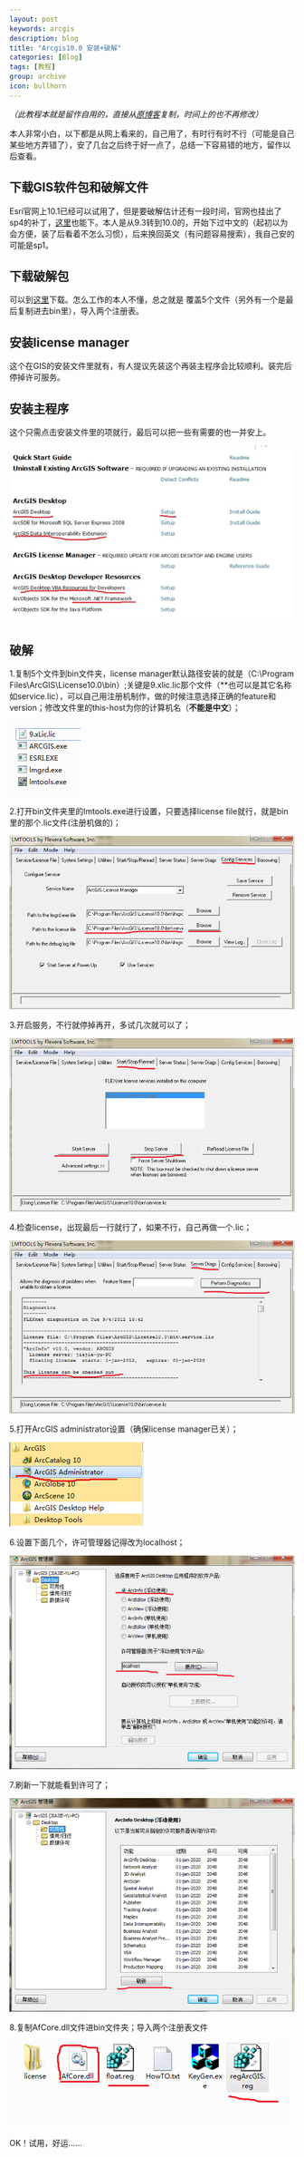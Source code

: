 ```yaml
---
layout: post
keywords: arcgis
description: blog
title: "Arcgis10.0 安装+破解"
categories: [Blog]
tags: [教程]
group: archive
icon: bullhorn
---
```


*（此教程本就是留作自用的，直接从[原博客](http://blog.sina.com.cn/s/blog_9caf98ff010163ja.html)复制，时间上的也不再修改）*

本人非常小白，以下都是从网上看来的，自己用了，有时行有时不行（可能是自己某些地方弄错了），安了几台之后终于好一点了，总结一下容易错的地方，留作以后查看。

## 下载GIS软件包和破解文件

Esri官网上10.1已经可以试用了，但是要破解估计还有一段时间，官网也挂出了sp4的补丁，[这里](http://www.filestube.com/shareflare/2FUpI54Go2NFPr5N0XzsC3/esri-arcgis-10-sp4-x86x64.html)也能下。本人是从9.3转到10.0的，开始下过中文的（起初以为会方便，装了后看着不怎么习惯），后来换回英文（有问题容易搜索），我自己安的可能是sp1。

## 下载破解包

可以到[这里](https://www.dropbox.com/s/ksaclajforg3975/ArcGIS10.0%E5%AE%8C%E7%BE%8E%E7%A0%B4%E8%A7%A3.zip)下载。怎么工作的本人不懂，总之就是 覆盖5个文件（另外有一个是最后复制进去bin里），导入两个注册表。

## 安装license manager

这个在GIS的安装文件里就有，有人提议先装这个再装主程序会比较顺利。装完后停掉许可服务。

## 安装主程序

这个只需点击安装文件里的项就行，最后可以把一些有需要的也一并安上。

![setup-gis][setup-gis]

## 破解

1.复制5个文件到bin文件夹，license manager默认路径安装的就是（C:\Program
Files\ArcGIS\License10.0\bin）;关键是9.xlic.lic那个文件（**也可以是其它名称如service.lic），可以自己用注册机制作，做的时候注意选择正确的feature和version；修改文件里的this-host为你的计算机名（**不能是中文**）；

![bin-gis][bin-gis]

2.打开bin文件夹里的lmtools.exe进行设置，只要选择license file就行，就是bin里的那个.lic文件(注册机做的)；

![lmtools-gis][lmtools-gis]

3.开启服务，不行就停掉再开，多试几次就可以了；

![lmtools2-gis][lmtools2-gis]

4.检查license，出现最后一行就行了，如果不行，自己再做一个.lic；

![lmtools3-gis][lmtools3-gis]

5.打开ArcGIS administrator设置（确保license manager已关）；

![administrator1-gis][administrator1-gis]

6.设置下面几个，许可管理器记得改为localhost；

![administrator2-gis][administrator2-gis]

7.刷新一下就能看到许可了；

![administrator3-gis][administrator3-gis]

8.复制AfCore.dll文件进bin文件夹；导入两个注册表文件

![regist-gis][regist-gis]

OK！试用，好运……
	

[setup-gis]: /image/post/setup-gis.jpg
[bin-gis]: /image/post/bin-gis.png
[administrator1-gis]: /image/post/administrator1-gis.png
[administrator2-gis]: /image/post/administrator2-gis.png
[administrator3-gis]: /image/post/administrator3-gis.png
[lmtools-gis]: /image/post/lmtools-gis.png
[lmtools2-gis]: /image/post/lmtools2-gis.png
[lmtools3-gis]: /image/post/lmtools3-gis.png
[regist-gis]: /image/post/regist-gis.png
